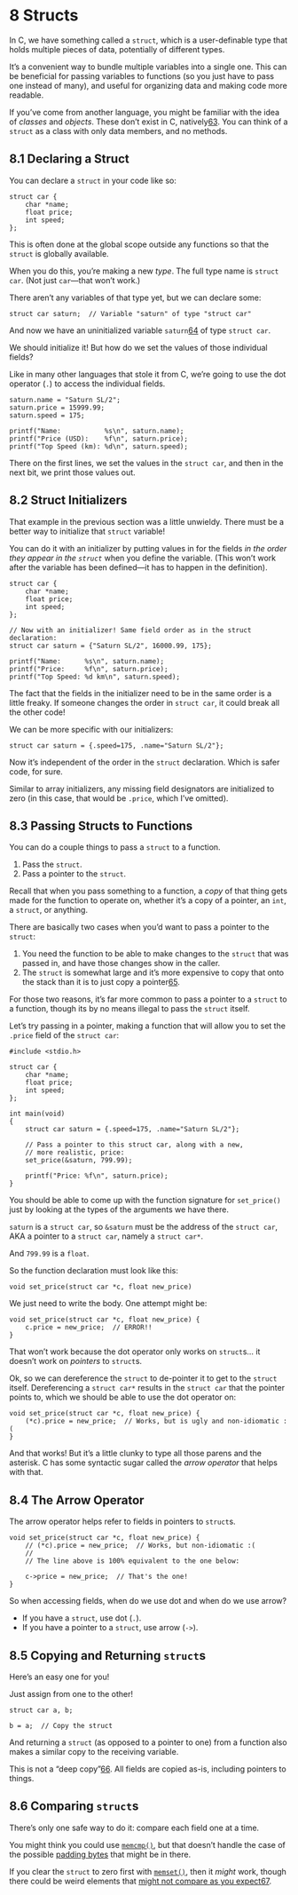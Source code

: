 # 8 Structs

In C, we have something called a `struct`, which is a user-definable type that holds multiple pieces of data, potentially of different types.

It’s a convenient way to bundle multiple variables into a single one. This can be beneficial for passing variables to functions (so you just have to pass one instead of many), and useful for organizing data and making code more readable.

If you’ve come from another language, you might be familiar with the idea of _classes_ and _objects_. These don’t exist in C, natively[63](https://beej.us/guide/bgc/html/split/footnotes.html#fn63). You can think of a `struct` as a class with only data members, and no methods.

## 8.1 Declaring a Struct

You can declare a `struct` in your code like so:

```
struct car {
    char *name;
    float price;
    int speed;
};
```

This is often done at the global scope outside any functions so that the `struct` is globally available.

When you do this, you’re making a new _type_. The full type name is `struct car`. (Not just `car`—that won’t work.)

There aren’t any variables of that type yet, but we can declare some:

```
struct car saturn;  // Variable "saturn" of type "struct car"
```

And now we have an uninitialized variable `saturn`[64](https://beej.us/guide/bgc/html/split/structs.html#fn64) of type `struct car`.

We should initialize it! But how do we set the values of those individual fields?

Like in many other languages that stole it from C, we’re going to use the dot operator (`.`) to access the individual fields.

```
saturn.name = "Saturn SL/2";
saturn.price = 15999.99;
saturn.speed = 175;

printf("Name:           %s\n", saturn.name);
printf("Price (USD):    %f\n", saturn.price);
printf("Top Speed (km): %d\n", saturn.speed);
```

There on the first lines, we set the values in the `struct car`, and then in the next bit, we print those values out.

## 8.2 Struct Initializers

That example in the previous section was a little unwieldy. There must be a better way to initialize that `struct` variable!

You can do it with an initializer by putting values in for the fields _in the order they appear in the `struct`_ when you define the variable. (This won’t work after the variable has been defined—it has to happen in the definition).

```
struct car {
    char *name;
    float price;
    int speed;
};

// Now with an initializer! Same field order as in the struct declaration:
struct car saturn = {"Saturn SL/2", 16000.99, 175};

printf("Name:      %s\n", saturn.name);
printf("Price:     %f\n", saturn.price);
printf("Top Speed: %d km\n", saturn.speed);
```

The fact that the fields in the initializer need to be in the same order is a little freaky. If someone changes the order in `struct car`, it could break all the other code!

We can be more specific with our initializers:

```
struct car saturn = {.speed=175, .name="Saturn SL/2"};
```

Now it’s independent of the order in the `struct` declaration. Which is safer code, for sure.

Similar to array initializers, any missing field designators are initialized to zero (in this case, that would be `.price`, which I’ve omitted).

## 8.3 Passing Structs to Functions

You can do a couple things to pass a `struct` to a function.

1. Pass the `struct`.
2. Pass a pointer to the `struct`.

Recall that when you pass something to a function, a _copy_ of that thing gets made for the function to operate on, whether it’s a copy of a pointer, an `int`, a `struct`, or anything.

There are basically two cases when you’d want to pass a pointer to the `struct`:

1. You need the function to be able to make changes to the `struct` that was passed in, and have those changes show in the caller.
2. The `struct` is somewhat large and it’s more expensive to copy that onto the stack than it is to just copy a pointer[65](https://beej.us/guide/bgc/html/split/structs.html#fn65).

For those two reasons, it’s far more common to pass a pointer to a `struct` to a function, though its by no means illegal to pass the `struct` itself.

Let’s try passing in a pointer, making a function that will allow you to set the `.price` field of the `struct car`:

```
#include <stdio.h>

struct car {
    char *name;
    float price;
    int speed;
};

int main(void)
{
    struct car saturn = {.speed=175, .name="Saturn SL/2"};

    // Pass a pointer to this struct car, along with a new,
    // more realistic, price:
    set_price(&saturn, 799.99);

    printf("Price: %f\n", saturn.price);
}
```

You should be able to come up with the function signature for `set_price()` just by looking at the types of the arguments we have there.

`saturn` is a `struct car`, so `&saturn` must be the address of the `struct car`, AKA a pointer to a `struct car`, namely a `struct car*`.

And `799.99` is a `float`.

So the function declaration must look like this:

```
void set_price(struct car *c, float new_price)
```

We just need to write the body. One attempt might be:

```
void set_price(struct car *c, float new_price) {
    c.price = new_price;  // ERROR!!
}
```

That won’t work because the dot operator only works on `struct`s… it doesn’t work on _pointers_ to `struct`s.

Ok, so we can dereference the `struct` to de-pointer it to get to the `struct` itself. Dereferencing a `struct car*` results in the `struct car` that the pointer points to, which we should be able to use the dot operator on:

```
void set_price(struct car *c, float new_price) {
    (*c).price = new_price;  // Works, but is ugly and non-idiomatic :(
}
```

And that works! But it’s a little clunky to type all those parens and the asterisk. C has some syntactic sugar called the _arrow operator_ that helps with that.

## 8.4 The Arrow Operator

The arrow operator helps refer to fields in pointers to `struct`s.

```
void set_price(struct car *c, float new_price) {
    // (*c).price = new_price;  // Works, but non-idiomatic :(
    //
    // The line above is 100% equivalent to the one below:

    c->price = new_price;  // That's the one!
}
```

So when accessing fields, when do we use dot and when do we use arrow?

- If you have a `struct`, use dot (`.`).
- If you have a pointer to a `struct`, use arrow (`->`).

## 8.5 Copying and Returning `struct`s

Here’s an easy one for you!

Just assign from one to the other!

```
struct car a, b;

b = a;  // Copy the struct
```

And returning a `struct` (as opposed to a pointer to one) from a function also makes a similar copy to the receiving variable.

This is not a “deep copy”[66](https://beej.us/guide/bgc/html/split/footnotes.html#fn66). All fields are copied as-is, including pointers to things.

## 8.6 Comparing `struct`s

There’s only one safe way to do it: compare each field one at a time.

You might think you could use [`memcmp()`](https://beej.us/guide/bgc/html/split/structs.html#man-strcmp), but that doesn’t handle the case of the possible [padding bytes](https://beej.us/guide/bgc/html/split/structs-ii-more-fun-with-structs.html#struct-padding-bytes) that might be in there.

If you clear the `struct` to zero first with [`memset()`](https://beej.us/guide/bgc/html/split/structs.html#man-memset), then it _might_ work, though there could be weird elements that [might not compare as you expect](https://stackoverflow.com/questions/141720/how-do-you-compare-structs-for-equality-in-c)[67](https://beej.us/guide/bgc/html/split/footnotes.html#fn67).